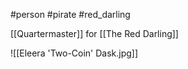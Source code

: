 #person #pirate #red_darling 

[[Quartermaster]] for [[The Red Darling]]

![[Eleera 'Two-Coin' Dask.jpg]]